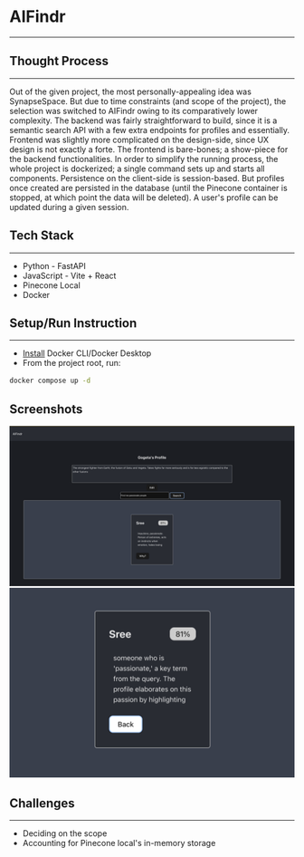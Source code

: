 
# AIFindr

---

## Thought Process

---

Out of the given project, the most personally-appealing idea was SynapseSpace. But due to time constraints (and scope of the project),
the selection was switched to AIFindr owing to its comparatively lower complexity. The backend was fairly straightforward to build, since
it is a semantic search API with a few extra endpoints for profiles and essentially. Frontend was slightly more complicated on the design-side,
since UX design is not exactly a forte. The frontend is bare-bones; a show-piece for the backend functionalities. In order to simplify the running process,
the whole project is dockerized; a single command sets up and starts all components. Persistence on the client-side is session-based. But profiles once created are persisted in the database (until the Pinecone container is stopped, at which point the data will be deleted). A user's profile can be updated during a given session.

## Tech Stack

---

* Python - FastAPI
* JavaScript - Vite + React
* Pinecone Local
* Docker

## Setup/Run Instruction

---

* [Install](https://www.docker.com/) Docker CLI/Docker Desktop
* From the project root, run:

```bash
docker compose up -d
```

## Screenshots

![Searching for matches](image.png)
![Explanation for the match](image-1.png)


## Challenges

---

* Deciding on the scope
* Accounting for Pinecone local's in-memory storage